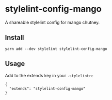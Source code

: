 # stylelint-config-mango

A shareable stylelint config for mango chutney.

## Install

```
yarn add --dev stylelint stylelint-config-mango
```

## Usage

Add to the extends key in your `.stylelintrc`

```
{
  "extends": "stylelint-config-mango"
}
```
